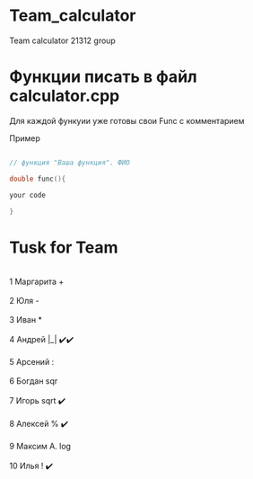 # Team_calculator
Team calculator 21312 group
       
# Функции писать в файл calculator.cpp 
Для каждой функуии уже готовы свои Func с комментарием

Пример

```c++

// функция "Ваша функция". ФИО

double func(){

your code

}

```

# Tusk for Team
<br> 1 Маргарита + <br>
<br> 2 Юля - <br>
<br> 3 Иван * <br>
<br> 4 Андрей |_| ✔️✔️ <br>
<br> 5 Арсений : <br>
<br> 6 Богдан sqr <br>
<br> 7 Игорь sqrt ✔️ <br>
<br> 8 Алексей  %  ✔️ <br> 
<br> 9 Максим А. log <br>
<br> 10 Илья ! ✔️ <br>
